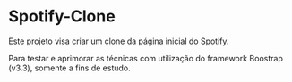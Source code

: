 # Spotify-Clone
Este projeto visa criar um clone da página inicial do Spotify.

Para testar e aprimorar as técnicas com utilização do framework Boostrap (v3.3), somente a fins de estudo.
